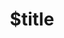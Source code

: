---
title: "$title"
clients: [""]
youtubeLink: "https://www.youtube.com/watch?v=FXVeQQmINJ4"
featuredImage: "./featuredImage.png"
type: ""
---